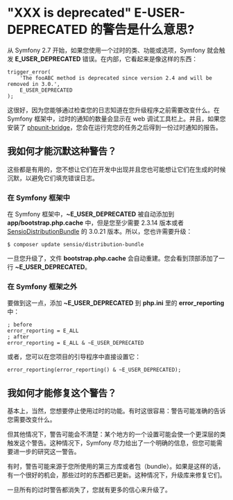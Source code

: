 # &quot;XXX is deprecated&quot; E-USER-DEPRECATED 的警告是什么意思?



从 Symfony 2.7 开始，如果您使用一个过时的类、功能或选项，Symfony 就会触发 **E_USER_DEPRECATED** 错误。在内部，它看起来是像这样的东西：

```
trigger_error(
    'The fooABC method is deprecated since version 2.4 and will be removed in 3.0.',
    E_USER_DEPRECATED
);
```

这很好，因为您能够通过检查您的日志知道在您升级程序之前需要改变什么。在 Symfony 框架中，过时的通知的数量会显示在 web 调试工具栏上。并且，如果您安装了 [phpunit-bridge](https://github.com/symfony/phpunit-bridge)，您会在运行完您的任务之后得到一份过时通知的报告。

## 我如何才能沉默这种警告？

这些都是有用的，您不想让它们在开发中出现并且您也可能想让它们在生成的时候沉默，以避免它们填充错误日志。

### 在 Symfony 框架中

在 Symfony 框架中，**~E_USER_DEPRECATED** 被自动添加到 **app/bootstrap.php.cache** 中，但是您至少需要 2.3.14 版本或者 [SensioDistributionBundle](https://github.com/sensiolabs/SensioDistributionBundle) 的 3.0.21 版本。所以，您也许需要升级：

```
$ composer update sensio/distribution-bundle
```

一旦您升级了，文件 **bootstrap.php.cache** 会自动重建。您会看到顶部添加了一行 **~E_USER_DEPRECATED**。

### 在 Symfony 框架之外

要做到这一点，添加 **~E_USER_DEPRECATED** 到 **php.ini** 里的 **error_reporting** 中：

```
; before
error_reporting = E_ALL
; after
error_reporting = E_ALL & ~E_USER_DEPRECATED
```

或者，您可以在您项目的引导程序中直接设置它：

```
error_reporting(error_reporting() & ~E_USER_DEPRECATED);
```

## 我如何才能修复这个警告？

基本上，当然，您想要停止使用过时的功能。有时这很容易：警告可能准确的告诉您需要改变什么。

但其他情况下，警告可能会不清楚：某个地方的一个设置可能会使一个更深层的类触发这个警告。这种情况下，Symfony 尽力给出了一个明确的信息，但您可能需要进一步的研究这一警告。

有时，警告可能来源于您所使用的第三方库或者包（bundle）。如果是这样的话，有一个很好的机会，那些过时的东西都已更新。这种情况下，升级库来修复它们。

一旦所有的过时警告都消失了，您就有更多的信心来升级了。
